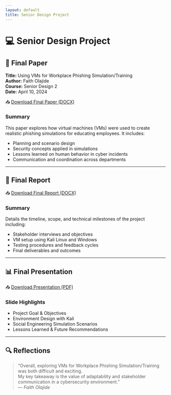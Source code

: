```yaml
---
layout: default
title: Senior Design Project
---
```


# 💻 Senior Design Project

## 📝 Final Paper  
**Title:** Using VMs for Workplace Phishing Simulation/Training  
**Author:** Faith Olajide  
**Course:** Senior Design 2  
**Date:** April 10, 2024  

📥 [Download Final Paper (DOCX)](/assets/files/Final_Paper.docx)

### Summary  
This paper explores how virtual machines (VMs) were used to create realistic phishing simulations for educating employees. It includes:
- Planning and scenario design  
- Security concepts applied in simulations  
- Lessons learned on human behavior in cyber incidents  
- Communication and coordination across departments

---

## 📘 Final Report  
📥 [Download Final Report (DOCX)](/assets/files/Final_Report_SDE2.docx)

### Summary  
Details the timeline, scope, and technical milestones of the project including:
- Stakeholder interviews and objectives  
- VM setup using Kali Linux and Windows  
- Testing procedures and feedback cycles  
- Final deliverables and outcomes  

---

## 📊 Final Presentation  
📥 [Download Presentation (PDF)](/assets/files/SDE2_Final_Presentation.pdf)

### Slide Highlights  
- Project Goal & Objectives  
- Environment Design with Kali  
- Social Engineering Simulation Scenarios  
- Lessons Learned & Future Recommendations  

---

## 🔍 Reflections  
> “Overall, exploring VMs for Workplace Phishing Simulation/Training was both difficult and exciting.  
> My key takeaway is the value of adaptability and stakeholder communication in a cybersecurity environment.”  
> — *Faith Olajide*
